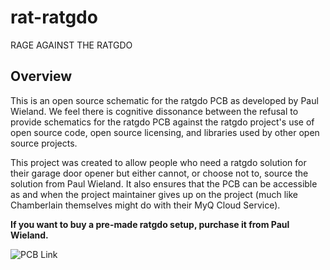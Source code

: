 # rat-ratgdo
RAGE
AGAINST
THE
RATGDO

## Overview
This is an open source schematic for the ratgdo PCB as developed by Paul Wieland.  We feel there is cognitive dissonance between the refusal to provide schematics for the ratgdo PCB against the ratgdo project's use of open source code, open source licensing, and libraries used by other open source projects.

This project was created to allow people who need a ratgdo solution for their garage door opener but either cannot, or choose not to, source the solution from Paul Wieland. It also ensures that the PCB can be accessible as and when the project maintainer gives up on the project (much like Chamberlain themselves might do with their MyQ Cloud Service).

**If you want to buy a pre-made ratgdo setup, purchase it from Paul Wieland.**

![PCB Link](https://github.com/Kaldek/rat-ratgdo/blob/main/ratgdo%20open%20source_schem.png)

